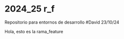 # 2024_25 r_f
Repositorio para entornos de desarrollo
#David 23/10/24

Hola, esto es la rama_feature
